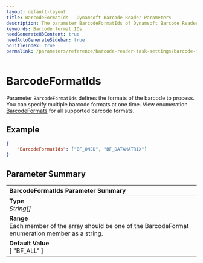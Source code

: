 ```yaml
---
layout: default-layout
title: BarcodeFormatIds - Dynamsoft Barcode Reader Parameters
description: The parameter BarcodeFormatIds of Dynamsoft Barcode Reader defines the barcode formats to process.
keywords: Barcode format IDs
needGenerateH3Content: true
needAutoGenerateSidebar: true
noTitleIndex: true
permalink: /parameters/reference/barcode-reader-task-settings/barcode-format-ids.html
---
```


# BarcodeFormatIds

Parameter `BarcodeFormatIds` defines the formats of the barcode to process. You can specify multiple barcode formats at one time. View enumeration [BarcodeFormats]({{site.enums}}barcode-reader/barcode-format.html) for all supported barcode formats.

## Example

```json
{
    "BarcodeFormatIds": ["BF_ONED", "BF_DATAMATRIX"]
}
```

## Parameter Summary

| BarcodeFormatIds Parameter Summary |
| :--------------------------------- |
| **Type**<br>*String[]* |
| **Range**<br>Each member of the array should be one of the BarcodeFormat enumeration member as a string. |
| **Default Value**<br>[ "BF_ALL" ] |

